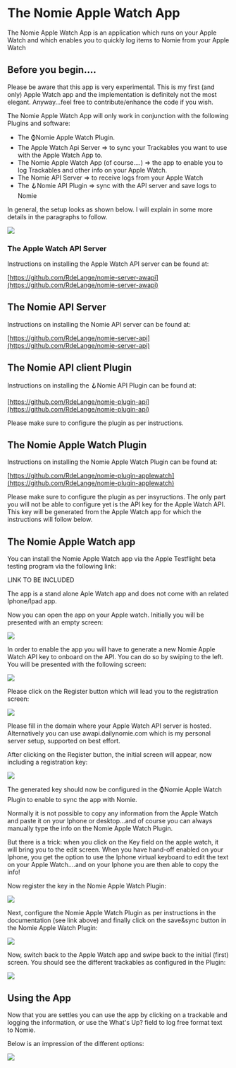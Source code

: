 # The Nomie Apple Watch App

The Nomie Apple Watch App is an application which runs on your Apple Watch and which enables you to quickly log items to Nomie from your Apple Watch

## Before you begin....

Please be aware that this app is very experimental. This is my first (and only) Apple Watch app and the implementation is definitely not the most elegant.
Anyway...feel free to contribute/enhance the code if you wish.

The Nomie Apple Watch App will only work in conjunction with the following Plugins and software:

* The ⌚️Nomie Apple Watch Plugin.
* The Apple Watch Api Server => to sync your Trackables you want to use with the Apple Watch App to.
* The Nomie Apple Watch App  (of course....) => the app to enable you to log Trackables and other info on your Apple Watch.
* The Nomie API Server => to receive logs from your Apple Watch
* The 🪝Nomie API Plugin => sync with the API server and save logs to Nomie

In general, the setup looks as shown below. I will explain in some more details in the paragraphs to follow.

![](assets/20230220_185754_20230129_215043_image.png)

### The Apple Watch API Server

Instructions on installing the Apple Watch API server can be found at:

[https://github.com/RdeLange/nomie-server-awapi](https://github.com/RdeLange/nomie-server-awapi)

## The Nomie API Server

Instructions on installing the Nomie API server can be found at:

[https://github.com/RdeLange/nomie-server-api](https://github.com/RdeLange/nomie-server-api)

## The Nomie API client Plugin

Instructions on installing the 🪝Nomie API Plugin can be found at:

[https://github.com/RdeLange/nomie-plugin-api](https://github.com/RdeLange/nomie-plugin-api)

Please make sure to configure the plugin as per instructions.

## The Nomie Apple Watch Plugin

Instructions on installing the Nomie Apple Watch Plugin can be found at:

[https://github.com/RdeLange/nomie-plugin-applewatch](https://github.com/RdeLange/nomie-plugin-applewatch)

Please make sure to configure the plugin as per insyructions. The only part you will not be able to configure yet is the API key for the Apple Watch API. This key will be generated from the Apple Watch app for which the instructions will follow below.

## The Nomie Apple Watch app

You can install the Nomie Apple Watch app via the Apple Testflight beta testing program via the following link:

LINK TO BE INCLUDED

The app is a stand alone Aple Watch app and does not come with an related Iphone/Ipad app.

Now you can open the app on your Apple watch. Initially you will be presented with an empty screen:


![](assets/20230220_191553_image.png)

In order to enable the app you will have to generate a new Nomie Apple Watch API key to onboard on the API. You can do so by swiping to the left. You will be presented with the following screen:


![](assets/20230220_191808_image.png)

Please click on the Register button which will lead you to the registration screen:


![](assets/20230220_191915_image.png)

Please fill in the domain where your Apple Watch API server is hosted. Alternatively you can use awapi.dailynomie.com which is my personal server setup, supported on best effort.

After clicking on the Register button, the initial screen will appear, now including a registration key:


![](assets/20230220_192159_image.png)

The generated key should now be configured in the ⌚️Nomie Apple Watch Plugin to enable to sync the app with Nomie.

Normally it is not possible to copy any information from the Apple Watch and paste it on your Iphone or desktop...and of course you can always manually type the info on the Nomie Apple Watch Plugin.

But there is a trick: when you click on the Key field on the apple watch, it will bring you to the edit screen. When you have hand-off enabled on your Iphone, you get the option to use the Iphone virtual keyboard to edit the text on your Apple Watch....and on your Iphone you are then able to copy the info!

Now register the key in the Nomie Apple Watch Plugin:

![](assets/20230220_193212_image.png)

Next, configure the Nomie Apple Watch Plugin as per instructions in the documentation (see link above) and finally click on the save&sync button in the Nomie Apple Watch Plugin:


![](assets/20230220_193509_image.png)

Now, switch back to the Apple Watch app and swipe back to the initial (first) screen. You should see the different trackables as configured in the Plugin:


![](assets/20230220_193654_image.png)

## Using the App

Now that you are settles you can use the app by clicking on a trackable and logging the information, or use the What's Up? field to log free format text to Nomie.

Below is an impression of the different options:

![](assets/20230220_194108_Nomie_aw.png)
